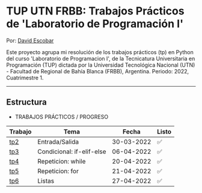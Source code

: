 # TUP UTN FRBB: Trabajos Prácticos de 'Laboratorio de Programación I'

Por: [David Escobar](https://www.linkedin.com/in/davidescobar-iq/)

Este proyecto agrupa mi resolución de los trabajos prácticos (tp) en Python del curso 'Laboratorio de Programacion I', de la Tecnicatura Universitaria en Programación (TUP) dictada por la Universidad Tecnológica Nacional (UTN) - Facultad de Regional de Bahía Blanca (FRBB), Argentina. Periodo: 2022, Cuatrimestre 1.

---

## Estructura

* TRABAJOS PRÁCTICOS / PROGRESO

| Trabajo | Tema | Fecha | Listo |
|--- |--- |--- |--- |
|[tp2](/trabajos/tp2/)|Entrada/Salida|30-03-2022| :white_check_mark:|  
|[tp3](/trabajos/tp3/)|Condicional: if-elif-else|06-04-2022|:white_check_mark:| 
|[tp4](/trabajos/tp4/)|Repeticion: while|20-04-2022|:white_check_mark:| 
|[tp5](/trabajos/tp5/)|Repeticion: for|21-04-2022|:white_check_mark:| 
|[tp6](/trabajos/tp6/)|Listas|27-04-2022|:white_check_mark:| 